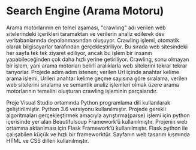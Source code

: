 # Search Engine (Arama Motoru)

Arama
motorlarının en temel aşaması, &quot;crawling&quot; adı verilen
web sitelerindeki içerikleri taramaktan ve verilerin
analiz edilerek dev veritabanlarında depolanmasından
oluşuyor. Crawling işlemi, otomatik olarak
bilgisayarlar tarafından gerçekleştiriliyor. Bu sırada
web sitesindeki her sayfa tek tek ziyaret ediliyor, ancak
bu işlem bir insanın yapabileceğinden çok daha hızlı
yerine getiriliyor. Crawling, sonu olmayan bir işlem,
yani arama motorları belirli aralıklarla web sitelerini
tekrar tekrar tarıyorlar. Projede adım adım istenen;
verilen Url içinde anahtar kelime arama işlemi, Urlleri
anahtar kelime geçme sayısına göre sıralama, verilen
web sitelerini sıralama ve semantik analiz işlemleri
olmak üzere arama motorlarının temelini oluşturan
crawling işleminin parçalarıdır.


Proje Visual Studio ortamında Python programlama dili
kullanılarak geliştirilmiştir. Python 3.6 versiyonu
kullanılmıştır. Projede gerekli algoritmaları
gerçekleştirmek amacıyla ayrıştırma(parse) işlemi için
python içerisinde yer alan Beautifulsoup Framework’ü
kullanılmıştır. Projenin web ortamına aktarılması için
Flask Framework’ü kullanılmıştır. Flask python ile
çalışabilen küçük ve hızlı bir frameworktür.
Sayfanın web tasarım kısmında HTML ve CSS dilleri
kullanılmıştır.
